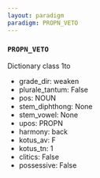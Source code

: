 ```yaml
---
layout: paradigm
paradigm: PROPN_VETO
---
```

### ` PROPN_VETO `

Dictionary class 1to
* grade_dir: weaken
* plurale_tantum: False
* pos: NOUN
* stem_diphthong: None
* stem_vowel: None
* upos: PROPN
* harmony: back
* kotus_av: F
* kotus_tn: 1
* clitics: False
* possessive: False
